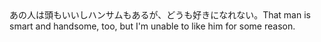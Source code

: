 <tr><td>あの人は頭もいいしハンサムもあるが、どうも好きになれない。<td><tr><tr><td>That man is smart and handsome, too, but I'm unable to like him for some reason.<td><tr></table>

